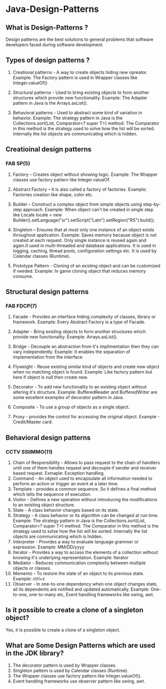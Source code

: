 # Java-Design-Patterns

## What is Design-Patterns ?
Design patterns are the best solutions to general problems that software developers faced during software development.

## Types of design patterns ?
1. Creational patterns - A way to create objects hiding new opreator.
Example: The Factory pattern is used in Wrapper classes like Integer.valueOf()

2. Structural patterns - Used to bring existing objects to form another structures which provide new functionality.
Example: The Adapter pattern in Java is the Arrays.asList().

3. Behavioral patterns - Used to abstract some kind of variation in behavior.
Example: The strategy pattern in Java is the Collections.sort(List<T>, Comparator<? super T>) method. The Comparator in this method is the strategy used to solve how the list will be sorted. Internally the list objects are communicating which is hidden.


## Creatioinal design patterns

### FAB SP(5)
1. Factory – Creates object without showing logic.
Example: The Wrapper classes use factory pattern like Integer.valueOf.

2. Abstract Factory – It is also called a factory of factories.
Example: Factories creation like shape, color etc.

3. Builder – Construct a complex object from simple objects using step-by-step approach. 
Example: When object can't be created in single step like  Locale locale = new Builder().setLanguage("sr").setScript("Latn").setRegion("RS").build(); 

4. Singleton – Ensures that at most only one instance of an object exists throughout application.
Example: Saves memory because object is not created at each request. Only single instance is reused again and again.It used in multi-threaded and database applications. It is used in logging, caching, thread pools, configuration settings etc. It is used by Calendar classes (Runtime).

5. Prototype Pattern - Cloning of an existing object and can be customized if needed. Example: In game cloning object that reduces memory consume.

## Structural design patterns

### FAB FDCP(7)

1. Facade - Provides an interface hiding complexity of classes, library or framework. Example: Every Abstract Factory is a type of Facade.

2. Adapter - Bring existing objects to form another structures which provide new functionality. Example: Arrays.asList().

3. Bridge - Decouple an abstraction from it's implimentation then they can vary independently. Example: It enables the separation of implementation from the interface.

4. Flyweight - Reuse existing similar kind of objects and create new object when no matching object is found. Example: Like factory pattern but here if object is null then create new.

5. Decorator - To add new functionality to an existing object without altering it's structure. Example: BufferedReader and BufferedWriter are some excellent examples of decorator pattern in Java.

6. Composite - To use a group of objects as a single object.

7. Proxy - provides the control for accessing the original object.
Example - Credit/Master card.

## Behavioral design patterns

### CCTV SSIIMMO(11)

1. Chain of Responsibility - Allows to pass request to the chain of handlers until one of them handles request and decouple if sender and receiver based request. Exmaple: Exception handling.
2. Command - An object used to encapsulate all information needed to perform an action or trigger an event at a later time.
3. Template - provides a common sequence. So it defines a final method which tells the sequence of execution.
4. Visitor - Defines a new operation without introducing the modifications to an existing object structure.
5. State - A class behavior changes based on its state.
6. Strategy - A class behavior or its algorithm can be changed at run time.
Example: The strategy pattern in Java is the Collections.sort(List<T>, Comparator<? super T>) method. The Comparator in this method is the strategy used to solve how the list will be sorted. Internally the list objects are communicating which is hidden.
7. Interpreter - Provides a way to evaluate language grammer or expression.
Example: MM/DD/yyyy
8. Iterator - Provides a way to access the elements of a collection without knowing it's underlying representation.
Example: Iterator
9. Mediator - Reduces communication complexity between multiple objects or classes.
10. Memento - To restore the state of an object to its previous state.
Example: ctrl+z
11. Observer - In one-to-one dependency when one object changes state, all its dependents are notified and updated automatically.
Example: One-to-one, one-to-many etc, Event handling frameworks like swing, awt.




## Is it possible to create a clone of a singleton object?
Yes, it is possible to create a clone of a singleton object.



## What are Some Design Patterns which are used in the JDK library?
1. The decorator pattern is used by Wrapper classes.
2. Singleton pattern is used by Calendar classes (Runtime).
3. The Wrapper classes use factory pattern like Integer.valueOf().
4. Event handling frameworks use observer pattern like swing, awt.







